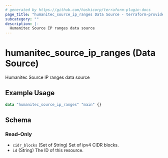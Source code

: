```yaml
---
# generated by https://github.com/hashicorp/terraform-plugin-docs
page_title: "humanitec_source_ip_ranges Data Source - terraform-provider-humanitec"
subcategory: ""
description: |-
  Humanitec Source IP ranges data source
---
```


# humanitec_source_ip_ranges (Data Source)

Humanitec Source IP ranges data source

## Example Usage

```terraform
data "humanitec_source_ip_ranges" "main" {}
```

<!-- schema generated by tfplugindocs -->
## Schema

### Read-Only

- `cidr_blocks` (Set of String) Set of ipv4 CIDR blocks.
- `id` (String) The ID of this resource.
